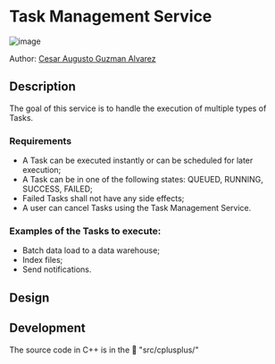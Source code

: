 # Task Management Service

![image](https://user-images.githubusercontent.com/15159632/117484138-f7920900-af66-11eb-8def-6e9880860c4a.png)

Author: [Cesar Augusto Guzman Alvarez](https://github.com/cguz/)

## Description

The goal of this service is to handle the execution of multiple types of Tasks. 

### Requirements

* A Task can be executed instantly or can be scheduled for later execution;
* A Task can be in one of the following states: QUEUED, RUNNING, SUCCESS, FAILED;
* Failed Tasks shall not have any side effects;
* A user can cancel Tasks using the Task Management Service.

### Examples of the Tasks to execute:

* Batch data load to a data warehouse;
* Index files;
* Send notifications.


## Design 


## Development

The source code in C++ is in the 📁 "src/cplusplus/"

